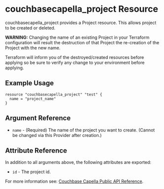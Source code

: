 # couchbasecapella_project Resource

couchbasecapella_project provides a Project resource. This allows project to be created or deleted.

**WARNING:** Changing the name of an existing Project in your Terraform configuration will result the destruction of that Project the re-creation of the Project with the new name.

<!-- Projects that contain clusters cannot be destroyed without the associated clusters being destroyed first.  -->

Terraform will inform you of the destroyed/created resources before applying so be sure to verify any change to your environment before applying.

## Example Usage

```hcl
resource "couchbasecapella_project" "test" {
  name = "project_name"
}
```

## Argument Reference

- `name` - (Required) The name of the project you want to create. (Cannot be changed via this Provider after creation.)

## Attribute Reference

In addition to all arguments above, the following attributes are exported:

- `id` - The project id.

For more information see: [Couchbase Capella Public API Reference](https://docs.couchbase.com/cloud/reference/rest-endpoints-all.html#projects).
